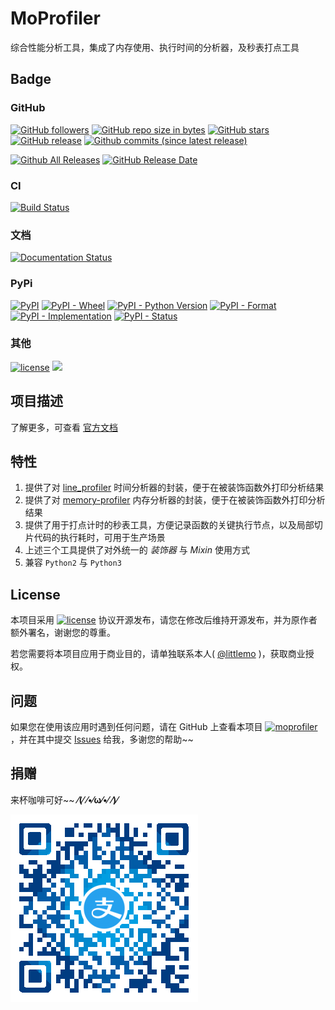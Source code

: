 # MoProfiler

综合性能分析工具，集成了内存使用、执行时间的分析器，及秒表打点工具

## Badge

### GitHub

[![GitHub followers](https://img.shields.io/github/followers/littlemo.svg?label=github%20follow)](https://github.com/littlemo)
[![GitHub repo size in bytes](https://img.shields.io/github/repo-size/littlemo/moprofiler.svg)](https://github.com/littlemo/moprofiler)
[![GitHub stars](https://img.shields.io/github/stars/littlemo/moprofiler.svg?label=github%20stars)](https://github.com/littlemo/moprofiler)
[![GitHub release](https://img.shields.io/github/release/littlemo/moprofiler.svg)](https://github.com/littlemo/moprofiler/releases)
[![Github commits (since latest release)](https://img.shields.io/github/commits-since/littlemo/moprofiler/latest.svg)](https://github.com/littlemo/moprofiler)

[![Github All Releases](https://img.shields.io/github/downloads/littlemo/moprofiler/total.svg)](https://github.com/littlemo/moprofiler/releases)
[![GitHub Release Date](https://img.shields.io/github/release-date/littlemo/moprofiler.svg)](https://github.com/littlemo/moprofiler/releases)

### CI

[![Build Status](https://travis-ci.org/littlemo/moprofiler.svg?branch=master)](https://travis-ci.org/littlemo/moprofiler)

### 文档

[![Documentation Status](https://readthedocs.org/projects/moprofiler/badge/?version=latest)](http://moprofiler.readthedocs.io/zh_CN/latest/?badge=latest)

### PyPi

[![PyPI](https://img.shields.io/pypi/v/moprofiler.svg)](https://pypi.org/project/moprofiler/)
[![PyPI - Wheel](https://img.shields.io/pypi/wheel/moprofiler.svg)](https://pypi.org/project/moprofiler/)
[![PyPI - Python Version](https://img.shields.io/pypi/pyversions/moprofiler.svg)](https://pypi.org/project/moprofiler/)
[![PyPI - Format](https://img.shields.io/pypi/format/moprofiler.svg)](https://pypi.org/project/moprofiler/)
[![PyPI - Implementation](https://img.shields.io/pypi/implementation/moprofiler.svg)](https://pypi.org/project/moprofiler/)
[![PyPI - Status](https://img.shields.io/pypi/status/moprofiler.svg)](https://pypi.org/project/moprofiler/)

### 其他

[![license](https://img.shields.io/github/license/littlemo/moprofiler.svg)](https://github.com/littlemo/moprofiler)
[![](https://img.shields.io/badge/bitcoin-donate-green.svg)](https://keybase.io/littlemo)

## 项目描述

了解更多，可查看 [官方文档](http://moprofiler.rtfd.io)

## 特性

1. 提供了对 [line_profiler](https://github.com/rkern/line_profiler) 时间分析器的封装，便于在被装饰函数外打印分析结果
2. 提供了对 [memory-profiler](https://github.com/pythonprofilers/memory_profiler) 内存分析器的封装，便于在被装饰函数外打印分析结果
3. 提供了用于打点计时的秒表工具，方便记录函数的关键执行节点，以及局部切片代码的执行耗时，可用于生产场景
4. 上述三个工具提供了对外统一的 *装饰器* 与 *Mixin* 使用方式
5. 兼容 `Python2` 与 `Python3`

## License

本项目采用 [![license](https://img.shields.io/github/license/littlemo/moprofiler.svg)](https://github.com/littlemo/moprofiler) 协议开源发布，请您在修改后维持开源发布，并为原作者额外署名，谢谢您的尊重。

若您需要将本项目应用于商业目的，请单独联系本人( [@littlemo](https://github.com/littlemo) )，获取商业授权。

## 问题

如果您在使用该应用时遇到任何问题，请在 GitHub 上查看本项目 [![moprofiler](https://img.shields.io/badge/Repo-Moprofiler-brightgreen.svg)](https://github.com/littlemo/moprofiler) ，并在其中提交 [Issues](https://github.com/littlemo/moprofiler/issues) 给我，多谢您的帮助~~

## 捐赠

来杯咖啡可好~~ **⁄(⁄ ⁄•⁄ω⁄•⁄ ⁄)⁄**

![支付宝](https://github.com/littlemo/moear/blob/master/docs/source/intro/images/donate/alipay.png "来杯咖啡可好~")
